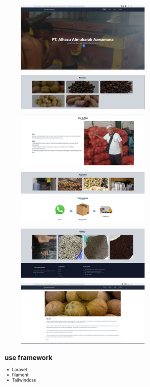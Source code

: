 <p align="center"><img src="https://github.com/mursidin14/company-profile-azwamuna/blob/main/public/assets/templates/avatar.png" width="400" alt="Avatar"></p>
<p align="center"><img src="https://github.com/mursidin14/company-profile-azwamuna/blob/main/public/assets/templates/produk.png" width="400" alt="produk"></p>
<p align="center"><img src="https://github.com/mursidin14/company-profile-azwamuna/blob/main/public/assets/templates/visi.png" width="400" alt="visi"></p>
<p align="center"><img src="https://github.com/mursidin14/company-profile-azwamuna/blob/main/public/assets/templates/galery.png" width="400" alt="galery"></p>
<p align="center"><img src="https://github.com/mursidin14/company-profile-azwamuna/blob/main/public/assets/templates/footer.png" width="400" alt="footer"></p>
<p align="center"><img src="https://github.com/mursidin14/company-profile-azwamuna/blob/main/public/assets/templates/produk_detail.png" width="400" alt="detail_produk"></p>

## use framework
<ul>
    <li>Laravel</li>
    <li>filament</li>
    <li>Tailwindcss</li>
</ul>


